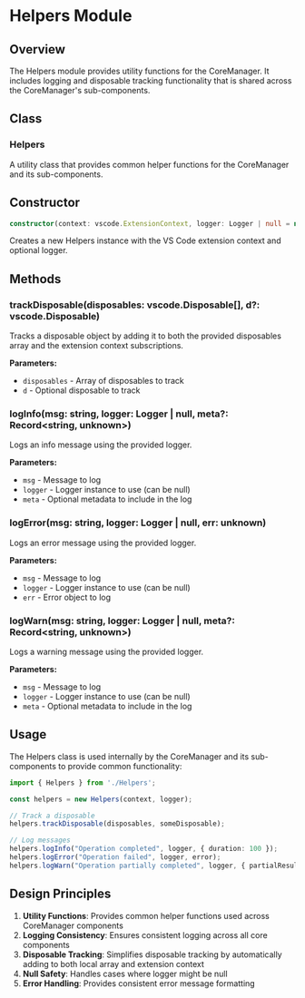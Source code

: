 # Helpers Module

## Overview

The Helpers module provides utility functions for the CoreManager. It includes logging and disposable tracking functionality that is shared across the CoreManager's sub-components.

## Class

### Helpers

A utility class that provides common helper functions for the CoreManager and its sub-components.

## Constructor

```typescript
constructor(context: vscode.ExtensionContext, logger: Logger | null = null)
```

Creates a new Helpers instance with the VS Code extension context and optional logger.

## Methods

### trackDisposable(disposables: vscode.Disposable[], d?: vscode.Disposable)

Tracks a disposable object by adding it to both the provided disposables array and the extension context subscriptions.

**Parameters:**
- `disposables` - Array of disposables to track
- `d` - Optional disposable to track

### logInfo(msg: string, logger: Logger | null, meta?: Record<string, unknown>)

Logs an info message using the provided logger.

**Parameters:**
- `msg` - Message to log
- `logger` - Logger instance to use (can be null)
- `meta` - Optional metadata to include in the log

### logError(msg: string, logger: Logger | null, err: unknown)

Logs an error message using the provided logger.

**Parameters:**
- `msg` - Message to log
- `logger` - Logger instance to use (can be null)
- `err` - Error object to log

### logWarn(msg: string, logger: Logger | null, meta?: Record<string, unknown>)

Logs a warning message using the provided logger.

**Parameters:**
- `msg` - Message to log
- `logger` - Logger instance to use (can be null)
- `meta` - Optional metadata to include in the log

## Usage

The Helpers class is used internally by the CoreManager and its sub-components to provide common functionality:

```typescript
import { Helpers } from './Helpers';

const helpers = new Helpers(context, logger);

// Track a disposable
helpers.trackDisposable(disposables, someDisposable);

// Log messages
helpers.logInfo("Operation completed", logger, { duration: 100 });
helpers.logError("Operation failed", logger, error);
helpers.logWarn("Operation partially completed", logger, { partialResult: true });
```

## Design Principles

1. **Utility Functions**: Provides common helper functions used across CoreManager components
2. **Logging Consistency**: Ensures consistent logging across all core components
3. **Disposable Tracking**: Simplifies disposable tracking by automatically adding to both local array and extension context
4. **Null Safety**: Handles cases where logger might be null
5. **Error Handling**: Provides consistent error message formatting